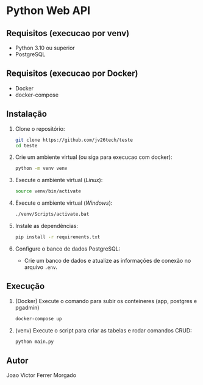 # Python Web API

## Requisitos (execucao por venv)
- Python 3.10 ou superior
- PostgreSQL

## Requisitos (execucao por Docker)
- Docker
- docker-compose

## Instalação

1. Clone o repositório:
    ```bash
    git clone https://github.com/jv26tech/teste
    cd teste
    ```

2. Crie um ambiente virtual (ou siga para execucao com docker):
    ```bash
    python -m venv venv
    ```

3. Execute o ambiente virtual (*Linux*):
    ```bash
    source venv/bin/activate
    ```

3. Execute o ambiente virtual (*Windows*):
     ```bash
    ./venv/Scripts/activate.bat
    ```

4. Instale as dependências:
    ```bash
    pip install -r requirements.txt
    ```

5. Configure o banco de dados PostgreSQL:
    - Crie um banco de dados e atualize as informações de conexão no arquivo `.env`.


## Execução

1. (Docker) Execute o comando para subir os conteineres (app, postgres e pgadmin)
    ```bash
    docker-compose up
    ```

1. (venv) Execute o script para criar as tabelas e rodar comandos CRUD:
    ```bash
    python main.py
    ```


## Autor
Joao Victor Ferrer Morgado